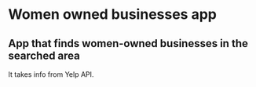 Women owned businesses app
==========================
App that finds women-owned businesses in the searched area
-----------------------------------------------------------

It takes info from Yelp API.
